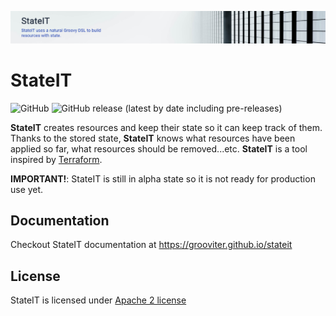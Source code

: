 ![](./gradle/stateit-header.png)

# StateIT

![GitHub](https://img.shields.io/github/license/grooviter/stateit)
![GitHub release (latest by date including pre-releases)](https://img.shields.io/github/v/release/grooviter/stateit?include_prereleases)

**StateIT** creates resources and keep their state so it can keep track of them. Thanks to the stored state, **StateIT** knows what resources have been applied so far, what resources should be removed...etc. **StateIT** is a tool inspired by [Terraform](https://www.terraform.io/).

**IMPORTANT!**: StateIT is still in alpha state so it is not ready for production use yet.

## Documentation

Checkout StateIT documentation at https://grooviter.github.io/stateit

## License

StateIT is licensed under [Apache 2 license](http://www.apache.org/licenses/LICENSE-2.0)